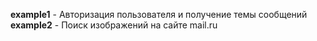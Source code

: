 **example1** - Авторизация пользователя и получение темы сообщений
**example2** - Поиск изображений на сайте mail.ru